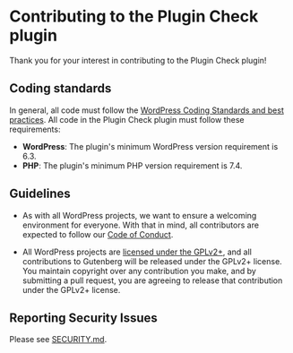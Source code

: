 # Contributing to the Plugin Check plugin

Thank you for your interest in contributing to the Plugin Check plugin!

## Coding standards

In general, all code must follow the [WordPress Coding Standards and best practices](https://developer.wordpress.org/coding-standards/). All code in the Plugin Check plugin must follow these requirements:

- **WordPress**: The plugin's minimum WordPress version requirement is 6.3.
- **PHP**: The plugin's minimum PHP version requirement is 7.4.

## Guidelines

- As with all WordPress projects, we want to ensure a welcoming environment for everyone. With that in mind, all contributors are expected to follow our [Code of Conduct](https://make.wordpress.org/handbook/community-code-of-conduct/).

- All WordPress projects are [licensed under the GPLv2+](/LICENSE), and all contributions to Gutenberg will be released under the GPLv2+ license. You maintain copyright over any contribution you make, and by submitting a pull request, you are agreeing to release that contribution under the GPLv2+ license.

## Reporting Security Issues

Please see [SECURITY.md](/SECURITY.md).
